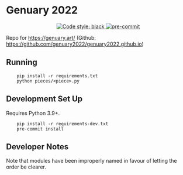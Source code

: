 # Genuary 2022

<p align="center">
    <a href="https://github.com/psf/black">
        <img alt="Code style: black" src="https://img.shields.io/badge/code%20style-black-000000.svg">
    </a>
    <a href="https://github.com/pre-commit/pre-commit">
        <img src="https://img.shields.io/badge/pre--commit-enabled-brightgreen?logo=pre-commit&logoColor=white" alt="pre-commit" style="max-width:100%;">
    </a>
</p>

Repo for https://genuary.art/ (Github: https://github.com/genuary2022/genuary2022.github.io)

## Running

```
    pip install -r requirements.txt
    python pieces/<piece>.py
```

## Development Set Up

Requires Python 3.9+.

```
    pip install -r requirements-dev.txt
    pre-commit install
```

## Developer Notes

Note that modules have been improperly named in favour of letting the order be clearer.
